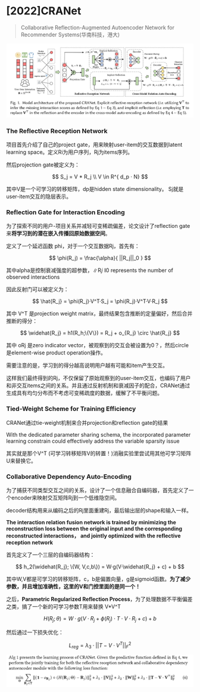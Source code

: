 # [2022]CRANet

> Collaborative Reflection-Augmented Autoencoder Network for Recommender Systems(华南科技，港大)


![alt text](image.png)



### The Reflective Reception Network

项目首先介绍了自己的project gate，用来映射user-item的交互数据到latent learning space。定义Ri为用户序列，Rj为items序列。

然后projection gate被定义为：

$$
S_j = V * R_j \\
V \in R^{ d_p · N}
$$

其中V是一个可学习的转移矩阵，dp是hidden state dimensionality。 Sj就是user-item交互的隐层表示。



### Reflection Gate for Interaction Encoding

为了探索不同的用户-项目关系并减轻可变稀疏偏差，论文设计了reflection gate来**将学习到的潜在嵌入传播回原始数据空间**。

定义了一个延迟函数 phi，对于一个交互数据Rj，首先有：

$$
\phi(R_j) = \frac{\alpha}{
    ||R_j||_0
}
$$

其中alpha是控制衰减强度的超参数，∥R𝑗 ∥0 represents the number of observed interactions

因此反射门可以被定义为：

$$
\hat{R_j} = \phi(R_j)·V^T·S_j = \phi(R_j)·V^T·V·R_j
$$

其中 V^T 是projection weight matrix，最终结果包含推断的定量偏好，然后合并推断的得分：

$$
\widehat{R_j} = h1(R_h;\{V\}) = R_j + o_{R_j} \circ \hat{R_j}
$$

其中 oRj 是zero indicator vector，被观察到的交互会被设置为0？，然后circle是element-wise product operation操作。

需要注意的是，学习到的得分越高说明用户越有可能和item产生交互。

这样我们最终得到的Rj，不仅保留了原始观察到的user-item交互，也编码了用户和非交互items之间的关系。并且通过反射机制和衰减因子的配合，CRANet通过生成具有均匀分布而不考虑可变稀疏度的数据，缓解了不平衡问题。


### Tied-Weight Scheme for Training Efficiency

CRANet通过tie-weight机制来合并projection和reflection gate的结果

With the dedicated parameter sharing schema, the incorporated parameter learning constrain could effectively address the variable sparsity issue


其实就是那个V^T (可学习转移矩阵V的转置！)消融实验里尝试用其他可学习矩阵U来替换它。

### Collaborative Dependency Auto-Encoding

为了捕获不同类型交互之间的关系，设计了一个信息融合自编码器，首先定义了一个encoder来映射交互矩阵Rj到一个低维隐空间。

decoder结构用来从编码之后的Rj里面重建Rj，最后输出层的shape和输入一样。


**The interaction relation fusion network is trained by minimizing the reconstruction loss between the original input and the corresponding reconstructed interactions， and jointly optimized with the reflective reception network**
  

首先定义了一个三层的自编码器结构：

$$
h_2(\widehat{R_j}; \{W, V,c,b\}) = W·g(V·\widehat{R_j} + c) + b
$$

其中W,V都是可学习的转移矩阵，c，b是偏置向量，g是sigmoid函数。**为了减少参数，并且增加准确性，这里的V和门控里面的是同一个！**

之后，**Parametric Regularized Reflection Process**，为了处理数据不平衡偏差之类，搞了一个新的可学习参数T用来替换 V*V^T

$$
H(R_j;\theta) = W·g(V·R_j+\phi(R_j)·T·V·R_j+c)+b
$$

然后通过一下损失优化：

$$
L_{reg} = \lambda_3·||T-V·V^T||^2_F
$$


![alt text](image-1.png)

